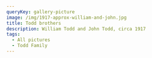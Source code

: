 ```yaml
---
queryKey: gallery-picture
image: /img/1917-approx-william-and-john.jpg
title: Todd brothers
description: William Todd and John Todd, circa 1917
tags:
  - All pictures
  - Todd Family
---
```

